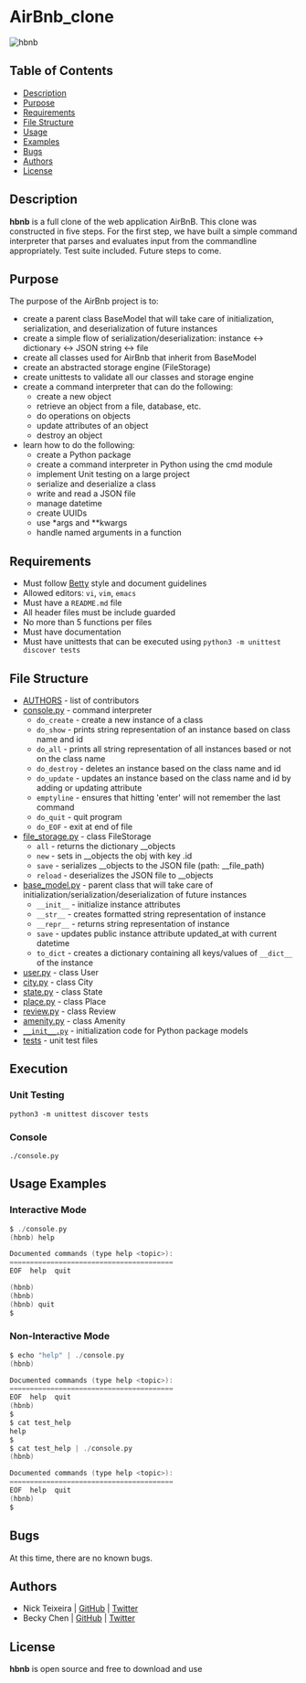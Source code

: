 # AirBnb_clone

![hbnb](https://camo.githubusercontent.com/a0c52a69dc410e983b8c63fa4aa57e83cb4157cd/68747470733a2f2f73332e616d617a6f6e6177732e636f6d2f696e7472616e65742d70726f6a656374732d66696c65732f686f6c626572746f6e7363686f6f6c2d6869676865722d6c6576656c5f70726f6772616d6d696e672b2f3236332f4842544e2d68626e622d46696e616c2e706e67)


## Table of Contents

* [Description](#description)
* [Purpose](#purpose)
* [Requirements](#requirements)
* [File Structure](#file-structure)
* [Usage](#usage)
* [Examples](#examples)
* [Bugs](#bugs)
* [Authors](#authors)
* [License](#license)


## Description

**hbnb** is a full clone of the web application AirBnB. This clone was constructed in five steps. For the first step, we have built a simple command interpreter that parses and evaluates input from the commandline appropriately. Test suite included. Future steps to come.


## Purpose

The purpose of the AirBnb project is to:
* create a parent class BaseModel that will take care of initialization, serialization, and deserialization of future instances
* create a simple flow of serialization/deserialization: instance <-> dictionary <-> JSON string <-> file
* create all classes used for AirBnb that inherit from BaseModel
* create an abstracted storage engine (FileStorage)
* create unittests to validate all our classes and storage engine
* create a command interpreter that can do the following:
  * create a new object
  * retrieve an object from a file, database, etc.
  * do operations on objects
  * update attributes of an object
  * destroy an object
* learn how to do the following:
  * create a Python package
  * create a command interpreter in Python using the cmd module
  * implement Unit testing on a large project
  * serialize and deserialize a class
  * write and read a JSON file
  * manage datetime
  * create UUIDs
  * use *args and **kwargs
  * handle named arguments in a function


## Requirements

* Must follow [Betty](https://github.com/holbertonschool/Betty/wiki) style and document guidelines
* Allowed editors: `vi`, `vim`, `emacs`
* Must have a `README.md` file
* All header files must be include guarded
* No more than 5 functions per files
* Must have documentation
* Must have unittests that can be executed using `python3 -m unittest discover tests`

## File Structure

* [AUTHORS](AUTHORS) - list of contributors
* [console.py](console.py) - command interpreter
  * `do_create` - create a new instance of a class
  * `do_show` - prints string representation of an instance based on class name and id
  * `do_all` - prints all string representation of all instances based or not on the class name
  * `do_destroy` - deletes an instance based on the class name and id
  * `do_update` - updates an instance based on the class name and id by adding or updating attribute
  * `emptyline` - ensures that hitting 'enter' will not remember the last command
  * `do_quit` - quit program
  * `do_EOF` - exit at end of file
* [file_storage.py](/models/engine/file_storage.py) - class FileStorage
  * `all` - returns the dictionary __objects
  * `new` - sets in __objects the obj with key <obj class name>.id
  * `save` - serializes __objects to the JSON file (path: __file_path)
  * `reload` - deserializes the JSON file to __objects
* [base_model.py](/models/base_model.py) - parent class that will take care of initialization/serialization/deserialization of future instances
  * `__init__` - initialize instance attributes
  * `__str__` - creates formatted string representation of instance
  * `__repr__` - returns string representation of instance
  * `save` - updates public instance attribute updated_at with current datetime
  * `to_dict` - creates a dictionary containing all keys/values of `__dict__` of the instance
* [user.py](/models/user.py) - class User
* [city.py](/models/city.py) - class City
* [state.py](/models/state.py) - class State
* [place.py](/models/place.py) - class Place
* [review.py](/models/review.py) - class Review
* [amenity.py](/models/amenity.py) - class Amenity
* [`__init__.py`](/models/__init__.py) - initialization code for Python package models
* [tests](/tests/) - unit test files

## Execution

### Unit Testing

```python3 -m unittest discover tests```

### Console

```./console.py```

## Usage Examples

### Interactive Mode

```c
$ ./console.py
(hbnb) help

Documented commands (type help <topic>):
========================================
EOF  help  quit

(hbnb) 
(hbnb) 
(hbnb) quit
$
```

### Non-Interactive Mode

```c
$ echo "help" | ./console.py
(hbnb)

Documented commands (type help <topic>):
========================================
EOF  help  quit
(hbnb)
$
$ cat test_help
help
$
$ cat test_help | ./console.py
(hbnb)

Documented commands (type help <topic>):
========================================
EOF  help  quit
(hbnb) 
$
```

## Bugs

At this time, there are no known bugs.


## Authors

* Nick Teixeira | [GitHub](https://github.com/nickolasteixeira) | [Twitter](https://twitter.com/NTTL_LTTN)
* Becky Chen | [GitHub](https://github.com/bchen528) | [Twitter](https://twitter.com/bchen803)

## License

**hbnb** is open source and free to download and use
